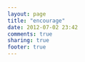 ```yaml
---
layout: page
title: "encourage"
date: 2012-07-02 23:42
comments: true
sharing: true
footer: true
---
```

